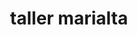 ---
title: "taller marialta"
url: /puerto-la-cruz/taller-marialta/
shop: reparación de automóviles
---